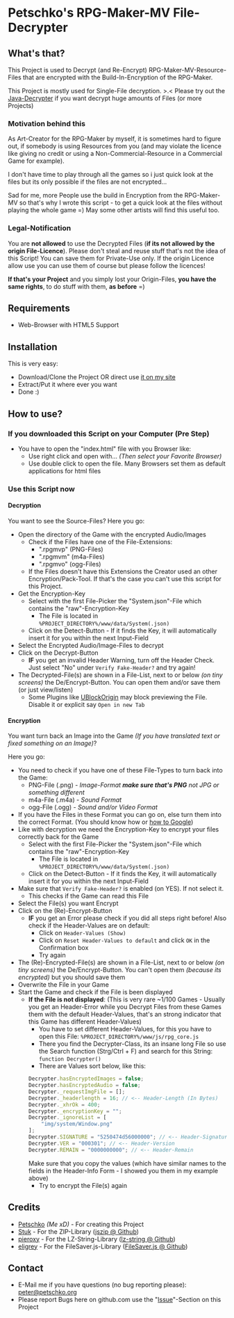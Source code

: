 # Petschko's RPG-Maker-MV File-Decrypter

## What's that?

This Project is used to Decrypt (and Re-Encrypt) RPG-Maker-MV-Resource-Files that are encrypted with the Build-In-Encryption of the RPG-Maker.

This Project is mostly used for Single-File decryption. >.< Please try out the [Java-Decrypter](https://github.com/Petschko/Java-RPG-Maker-MV-Decrypter) if you want decrypt huge amounts of Files (or more Projects)

### Motivation behind this
As Art-Creator for the RPG-Maker by myself, it is sometimes hard to figure out, if somebody is using Resources from you (and may violate the licence like giving no credit or using a Non-Commercial-Resource in a Commercial Game for example).

I don't have time to play through all the games so i just quick look at the files but its only possible if the files are not encrypted...

Sad for me, more People use the build in Encryption from the RPG-Maker-MV so that's why I wrote this script - to get a quick look at the files without playing the whole game =) May some other artists will find this useful too.

### Legal-Notification
You are **not allowed** to use the Decrypted Files (**if its not allowed by the origin File-Licence**).
Please don't steal and reuse stuff that's not the idea of this Script!
You can save them for Private-Use only. If the origin Licence allow use you can use them of course but please follow the licences!

**If that's your Project** and you simply lost your Origin-Files, **you have the same rights**, to do stuff with them, **as before** =)

## Requirements
- Web-Browser with HTML5 Support

## Installation

This is very easy:

- Download/Clone the Project OR direct use [it on my site](http://petschko.org/tools/mv_decrypter/)
- Extract/Put it where ever you want
- Done :)

## How to use?

### If you downloaded this Script on your Computer (Pre Step)
- You have to open the "index.html" file with you Browser like:
  - Use right click and open with... _(Then select your Favorite Browser)_
  - Use double click to open the file. Many Browsers set them as default applications for html files

### Use this Script now

#### Decryption
You want to see the Source-Files? Here you go:
- Open the directory of the Game with the encrypted Audio/Images
  - Check if the Files have one of the File-Extensions:
    - ".rpgmvp" (PNG-Files)
    - ".rpgmvm" (m4a-Files)
    - ".rpgmvo" (ogg-Files)
  - If the Files doesn't have this Extensions the Creator used an other Encryption/Pack-Tool. If that's the case you can't use this script for this Project.
- Get the Encryption-Key
  - Select with the first File-Picker the "System.json"-File which contains the "raw"-Encryption-Key
    - The File is located in `%PROJECT_DIRECTORY%/www/data/System(.json)`
  - Click on the Detect-Button - If it finds the Key, it will automatically insert it for you within the next Input-Field
- Select the Encrypted Audio/Image-Files to decrypt
- Click on the Decrypt-Button
  - **IF** you get an invalid Header Warning, turn off the Header Check. Just select "No" under `Verify Fake-Header?` and try again!
- The Decrypted-File(s) are shown in a File-List, next to or below _(on tiny screens)_ the De/Encrypt-Button. You can open them and/or save them (or just view/listen)
  - Some Plugins like [UBlockOrigin](https://github.com/gorhill/uBlock) may block previewing the File. Disable it or explicit say `Open in new Tab`

#### Encryption
You want turn back an Image into the Game _(If you have translated text or fixed something on an Image)_?

Here you go:
- You need to check if you have one of these File-Types to turn back into the Game:
  - PNG-File (.png) - _Image-Format **make sure that's PNG** not JPG or something different_
  - m4a-File (.m4a) - _Sound Format_
  - ogg-File (.ogg) - _Sound and/or Video Format_
- If you have the Files in these Format you can go on, else turn them into the correct Format. (You should know how or [how to Google](http://www.giyf.com/))
- Like with decryption we need the Encryption-Key to encrypt your files correctly back for the Game
  - Select with the first File-Picker the "System.json"-File which contains the "raw"-Encryption-Key
    - The File is located in `%PROJECT_DIRECTORY%/www/data/System(.json)`
  - Click on the Detect-Button - If it finds the Key, it will automatically insert it for you within the next Input-Field
- Make sure that `Verify Fake-Header?` is enabled (on YES). If not select it.
  - This checks if the Game can read this File
- Select the File(s) you want Encrypt
- Click on the (Re)-Encrypt-Button
  - **IF** you get an Error please check if you did all steps right before! Also check if the Header-Values are on default:
    - Click on `Header-Values (Show)`
    - Click on `Reset Header-Values to default` and click `OK` in the Confirmation box
    - Try again
- The (Re)-Encrypted-File(s) are shown in a File-List, next to or below _(on tiny screens)_ the De/Encrypt-Button. You can't open them _(because its encrypted)_ but you should save them
- Overwrite the File in your Game
- Start the Game and check if the File is been displayed
  - **If the File is not displayed**: (This is very rare ~1/100 Games - Usually you get an Header-Error while you Decrypt Files from these Games them with the default Header-Values, that's an strong indicator that this Game has different Header-Values)
    - You have to set different Header-Values, for this you have to open this File: `%PROJECT_DIRECTORY%/www/js/rpg_core.js`
    - There you find the Decrypter-Class, its an insane long File so use the Search function (Strg/Ctrl + F) and search for this String: `function Decrypter()`
    - There are Values sort below, like this:
    ````js
    Decrypter.hasEncryptedImages = false;
    Decrypter.hasEncryptedAudio = false;
    Decrypter._requestImgFile = [];
    Decrypter._headerlength = 16; // <-- Header-Length (In Bytes)
    Decrypter._xhrOk = 400;
    Decrypter._encryptionKey = "";
    Decrypter._ignoreList = [
        "img/system/Window.png"
    ];
    Decrypter.SIGNATURE = "5250474d56000000"; // <-- Header-Signature
    Decrypter.VER = "000301"; // <-- Header-Version
    Decrypter.REMAIN = "0000000000"; // <-- Header-Remain
    ````
    Make sure that you copy the values (which have similar names to the fields in the Header-Info Form - I showed you them in my example above)
    - Try to encrypt the File(s) again

## Credits

- [Petschko](https://github.com/Petschko) _(Me xD)_ - For creating this Project
- [Stuk](https://github.com/Stuk) - For the ZIP-Library ([jszip @ Github](https://github.com/Stuk/jszip))
- [pieroxy](https://github.com/pieroxy) - For the LZ-String-Library ([lz-string @ Github](https://github.com/pieroxy/lz-string))
- [eligrey](https://github.com/eligrey) - For the FileSaver.js-Library ([FileSaver.js @ Github](https://github.com/eligrey/FileSaver.js)) 

## Contact

- E-Mail me if you have questions (no bug reporting please): peter@petschko.org
- Please report Bugs here on github.com use the "[Issue](https://github.com/Petschko/RPG-Maker-MV-Decrypter/issues)"-Section on this Project
